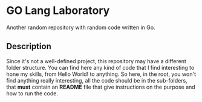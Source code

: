 # GO Lang Laboratory

Another random repository with random code written in Go.


## Description

Since it's not a well-defined project, this repository may have a different folder structure. You can find here any kind of code that I find interesting to hone my skills, from Hello World! to anything. So here, in the root, you won't find anything really interesting, all the code should be in the sub-folders, that **must** contain an **README** file that give instructions on the purpose and how to run the code.